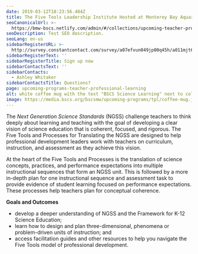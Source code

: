 ```yaml
---
date: 2019-03-12T18:23:56.484Z
title: The Five Tools Leadership Institute Hosted at Monterey Bay Aquarium
seoCanonicalUrl: >-
  https://bmw-bscs.netlify.com/admin/#/collections/upcoming-teacher-professional-learning/five-tools-monterey
seoDescription: Test SEO description.
seoLang: en-us
sidebarRegisterURL: >-
  http://survey.constantcontact.com/survey/a07efvun049jp00q45h/a011mjt64a7l7/questions
sidebarRegisterText: ''
sidebarRegisterTitle: Sign up now
sidebarContactsText: ''
sidebarContacts:
  - Ashley Whitaker
sidebarContactsTitle: Questions?
page: upcoming-programs-teacher-professional-learning
alt: white coffee mug with the text "BSCS Science Learning" next to colored markers and pens on a table
image: https://media.bscs.org/bscsmw/upcoming-programs/tpl/coffee-mug.jpg
---
```

The _Next Generation Science Standards_ (NGSS) challenge teachers to think deeply about learning and teaching with the goal of developing a clear vision of science education that is coherent, focused, and rigorous. The Five Tools and Processes for Translating the NGSS are designed to help professional development leaders work with teachers on curriculum, instruction, and assessment as they achieve this vision. 

At the heart of the Five Tools and Processes is the translation of science concepts, practices, and performance expectations into multiple instructional sequences that form an NGSS unit. This is followed by a more in-depth plan for one instructional sequence and assessment task to provide evidence of student learning focused on performance expectations. These processes help teachers plan for conceptual coherence.  

**Goals and Outcomes**

* develop a deeper understanding of NGSS and the Framework for K-12 Science Education;
* learn how to design and plan three-dimensional, phenomena or problem-driven units of instruction; and
* access facilitation guides and other resources to help you navigate the Five Tools model of professional development.
